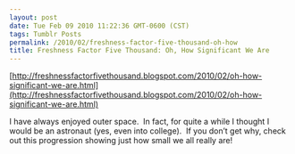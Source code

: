 ```yaml
---
layout: post
date: Tue Feb 09 2010 11:22:36 GMT-0600 (CST)
tags: Tumblr Posts
permalink: /2010/02/freshness-factor-five-thousand-oh-how
title: Freshness Factor Five Thousand: Oh, How Significant We Are
---
```


[http://freshnessfactorfivethousand.blogspot.com/2010/02/oh-how-significant-we-are.html](http://freshnessfactorfivethousand.blogspot.com/2010/02/oh-how-significant-we-are.html)

I have always enjoyed outer space.  In fact, for quite a while I thought I would be an astronaut (yes, even into college).  If you don’t get why, check out this progression showing just how small we all really are!

